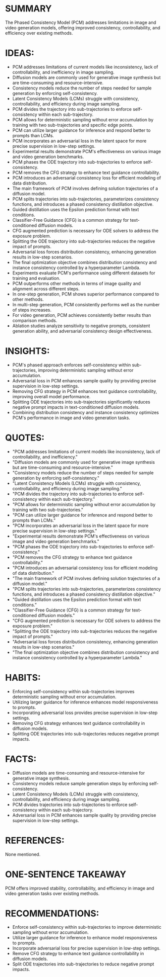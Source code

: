 # SUMMARY
The Phased Consistency Model (PCM) addresses limitations in image and video generation models, offering improved consistency, controllability, and efficiency over existing methods.

# IDEAS:
- PCM addresses limitations of current models like inconsistency, lack of controllability, and inefficiency in image sampling.
- Diffusion models are commonly used for generative image synthesis but are time-consuming and resource-intensive.
- Consistency models reduce the number of steps needed for sample generation by enforcing self-consistency.
- Latent Consistency Models (LCMs) struggle with consistency, controllability, and efficiency during image sampling.
- PCM divides the trajectory into sub-trajectories to enforce self-consistency within each sub-trajectory.
- PCM allows for deterministic sampling without error accumulation by training with two sub-trajectories and specific edge points.
- PCM can utilize larger guidance for inference and respond better to prompts than LCMs.
- PCM incorporates an adversarial loss in the latent space for more precise supervision in low-step settings.
- Experimental results demonstrate PCM's effectiveness on various image and video generation benchmarks.
- PCM phases the ODE trajectory into sub-trajectories to enforce self-consistency.
- PCM removes the CFG strategy to enhance text guidance controllability.
- PCM introduces an adversarial consistency loss for efficient modeling of data distribution.
- The main framework of PCM involves defining solution trajectories of a diffusion model.
- PCM splits trajectories into sub-trajectories, parameterizes consistency functions, and introduces a phased consistency distillation objective.
- Guided distillation uses the Epsilon prediction format with text conditions.
- Classifier-Free Guidance (CFG) is a common strategy for text-conditioned diffusion models.
- CFG augmented prediction is necessary for ODE solvers to address the exposure problem.
- Splitting the ODE trajectory into sub-trajectories reduces the negative impact of prompts.
- Adversarial loss forces distribution consistency, enhancing generation results in low-step scenarios.
- The final optimization objective combines distribution consistency and instance consistency controlled by a hyperparameter Lambda.
- Experiments evaluate PCM's performance using different datasets for training and evaluation.
- PCM outperforms other methods in terms of image quality and alignment across different steps.
- In one-step generation, PCM shows superior performance compared to other methods.
- In multi-step generation, PCM consistently performs well as the number of steps increases.
- For video generation, PCM achieves consistently better results than comparison methods.
- Ablation studies analyze sensitivity to negative prompts, consistent generation ability, and adversarial consistency design effectiveness.

# INSIGHTS:
- PCM's phased approach enforces self-consistency within sub-trajectories, improving deterministic sampling without error accumulation.
- Adversarial loss in PCM enhances sample quality by providing precise supervision in low-step settings.
- Removing CFG strategy in PCM enhances text guidance controllability, improving overall model performance.
- Splitting ODE trajectories into sub-trajectories significantly reduces negative prompt impacts in text-conditioned diffusion models.
- Combining distribution consistency and instance consistency optimizes PCM's performance in image and video generation tasks.

# QUOTES:
- "PCM addresses limitations of current models like inconsistency, lack of controllability, and inefficiency."
- "Diffusion models are commonly used for generative image synthesis but are time-consuming and resource-intensive."
- "Consistency models reduce the number of steps needed for sample generation by enforcing self-consistency."
- "Latent Consistency Models (LCMs) struggle with consistency, controllability, and efficiency during image sampling."
- "PCM divides the trajectory into sub-trajectories to enforce self-consistency within each sub-trajectory."
- "PCM allows for deterministic sampling without error accumulation by training with two sub-trajectories."
- "PCM can utilize larger guidance for inference and respond better to prompts than LCMs."
- "PCM incorporates an adversarial loss in the latent space for more precise supervision in low-step settings."
- "Experimental results demonstrate PCM's effectiveness on various image and video generation benchmarks."
- "PCM phases the ODE trajectory into sub-trajectories to enforce self-consistency."
- "PCM removes the CFG strategy to enhance text guidance controllability."
- "PCM introduces an adversarial consistency loss for efficient modeling of data distribution."
- "The main framework of PCM involves defining solution trajectories of a diffusion model."
- "PCM splits trajectories into sub-trajectories, parameterizes consistency functions, and introduces a phased consistency distillation objective."
- "Guided distillation uses the Epsilon prediction format with text conditions."
- "Classifier-Free Guidance (CFG) is a common strategy for text-conditioned diffusion models."
- "CFG augmented prediction is necessary for ODE solvers to address the exposure problem."
- "Splitting the ODE trajectory into sub-trajectories reduces the negative impact of prompts."
- "Adversarial loss forces distribution consistency, enhancing generation results in low-step scenarios."
- "The final optimization objective combines distribution consistency and instance consistency controlled by a hyperparameter Lambda."

# HABITS:
- Enforcing self-consistency within sub-trajectories improves deterministic sampling without error accumulation.
- Utilizing larger guidance for inference enhances model responsiveness to prompts.
- Incorporating adversarial loss provides precise supervision in low-step settings.
- Removing CFG strategy enhances text guidance controllability in diffusion models.
- Splitting ODE trajectories into sub-trajectories reduces negative prompt impacts.

# FACTS:
- Diffusion models are time-consuming and resource-intensive for generative image synthesis.
- Consistency models reduce sample generation steps by enforcing self-consistency.
- Latent Consistency Models (LCMs) struggle with consistency, controllability, and efficiency during image sampling.
- PCM divides trajectories into sub-trajectories to enforce self-consistency within each sub-trajectory.
- Adversarial loss in PCM enhances sample quality by providing precise supervision in low-step settings.

# REFERENCES:
None mentioned.

# ONE-SENTENCE TAKEAWAY
PCM offers improved stability, controllability, and efficiency in image and video generation tasks over existing methods.

# RECOMMENDATIONS:
- Enforce self-consistency within sub-trajectories to improve deterministic sampling without error accumulation.
- Utilize larger guidance for inference to enhance model responsiveness to prompts.
- Incorporate adversarial loss for precise supervision in low-step settings.
- Remove CFG strategy to enhance text guidance controllability in diffusion models.
- Split ODE trajectories into sub-trajectories to reduce negative prompt impacts.